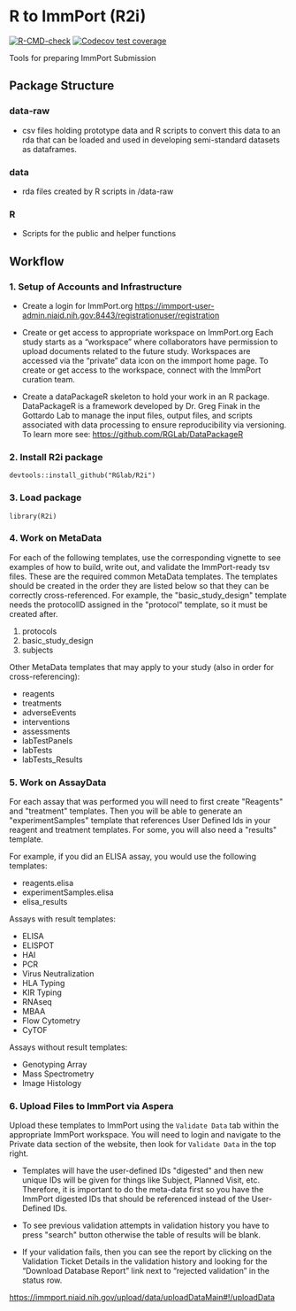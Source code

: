 # R to ImmPort (R2i)

<!-- badges: start -->
  [![R-CMD-check](https://github.com/RGLab/R2i/workflows/R-CMD-check/badge.svg)](https://github.com/RGLab/R2i/actions)
[![Codecov test coverage](https://codecov.io/gh/RGLab/R2i/branch/master/graph/badge.svg)](https://codecov.io/gh/RGLab/R2i?branch=master)
<!-- badges: end -->


Tools for preparing ImmPort Submission


## Package Structure

### data-raw

* csv files holding prototype data and R scripts to convert this data to an rda that can be loaded and used in developing semi-standard datasets as dataframes.

### data

* rda files created by R scripts in /data-raw

### R

* Scripts for the public and helper functions

## Workflow

### 1. Setup of Accounts and Infrastructure

* Create a login for ImmPort.org
https://immport-user-admin.niaid.nih.gov:8443/registrationuser/registration

* Create or get access to appropriate workspace on ImmPort.org
Each study starts as a “workspace” where collaborators have permission to upload documents related 
to the future study.  Workspaces are accessed via the “private” data icon on the immport home page.
To create or get access to the workspace, connect with the ImmPort curation team.

* Create a dataPackageR skeleton to hold your work in an R package.
DataPackageR is a framework developed by Dr. Greg Finak in the Gottardo Lab to manage the input files, output files, and scripts associated with data processing to ensure reproducibility via versioning.  To learn more see: https://github.com/RGLab/DataPackageR

### 2. Install R2i package

```
devtools::install_github("RGlab/R2i")
```

### 3. Load package 

```
library(R2i)
```

### 4. Work on MetaData

For each of the following templates, use the corresponding vignette to see examples of how to build,
write out, and validate the ImmPort-ready tsv files.  These are the required common MetaData
templates. The templates should be created in the order they are listed below so that they can be
correctly cross-referenced.  For example, the "basic_study_design" template needs the protocolID
assigned in the "protocol" template, so it must be created after.

1. protocols
2. basic_study_design
3. subjects


Other MetaData templates that may apply to your study (also in order for cross-referencing):

* reagents
* treatments
* adverseEvents
* interventions
* assessments
* labTestPanels
* labTests
* labTests_Results


### 5. Work on AssayData

For each assay that was performed you will need to first create "Reagents" and "treatment" templates.
Then you will be able to generate an "experimentSamples" template that references User Defined Ids in
your reagent and treatment templates.  For some, you will also need a "results" template.

For example, if you did an ELISA assay, you would use the following templates:

* reagents.elisa
* experimentSamples.elisa
* elisa_results

Assays with result templates:

* ELISA
* ELISPOT
* HAI
* PCR
* Virus Neutralization
* HLA Typing
* KIR Typing
* RNAseq
* MBAA
* Flow Cytometry
* CyTOF

Assays without result templates:
* Genotyping Array
* Mass Spectrometry
* Image Histology

### 6. Upload Files to ImmPort via Aspera

Upload these templates to ImmPort using the `Validate Data` tab within the appropriate ImmPort workspace.
You will need to login and navigate to the Private data section of the website, then look for `Validate Data` in the top right.

* Templates will have the user-defined IDs "digested" and then new unique IDs will be given for things like Subject, Planned Visit, etc. Therefore, it is important to do the meta-data first so you have the ImmPort
digested IDs that should be referenced instead of the User-Defined IDs.

* To see previous validation attempts in validation history you have to press "search" button otherwise the table of results will be blank.

* If your validation fails, then you can see the report by clicking on the Validation Ticket Details in the validation history and looking for the “Download Database Report” link next to “rejected validation” in the status row.

https://immport.niaid.nih.gov/upload/data/uploadDataMain#!/uploadData

